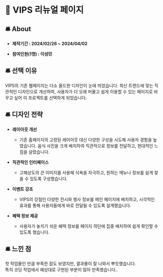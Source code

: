 # 🧆 VIPS 리뉴얼 페이지
## 🛎 About

+ <b>제작기간 : 2024/02/26 ~ 2024/04/02</b>

+ <b>참여인원(1명) : 이성민</b>

## 🛎 선택 이유
VIPS의 기존 웹페이지는 다소 올드한 디자인이 눈에 띄었습니다. 최신 트렌드에 맞는 직관적인 디자인으로 개선하여, 사용자가 더 오래 머물고 쉽게 이용할 수 있는 페이지로 바꾸고 싶어 이 프로젝트를 선택하게 되었습니다.

## 🛎 디자인 전략

- **레이아웃 개선**
  - 기존 홈페이지의 고정된 레이아웃 대신 다양한 구성을 시도해 사용자 경험을 높였습니다. 음식 사진을 크게 배치하여 직관적으로 정보를 전달하고, 현대적인 느낌을 살렸습니다.

- **직관적인 인터페이스**
  - 고해상도의 큰 이미지를 사용해 식욕을 자극하고, 원하는 메뉴나 정보를 쉽게 찾을 수 있도록 구성했습니다.

- **이벤트 강조**
  - VIPS의 강점인 다양한 전시와 행사 정보를 메인 페이지에 배치하고, 시각적인 효과를 통해 사용자들에게 바로 전달될 수 있도록 설계했습니다.

- **혜택 정보 제공**
  - 사용자가 놓치기 쉬운 혜택 정보를 페이지 하단에 집중 배치하여 쉽게 확인할 수 있도록 했습니다.

## 🛎 느낀 점

첫 작업물인 만큼 부족한 점도 보였지만, 결과물이 잘 나와서 뿌듯했습니다. <br>
특히 코딩 작업에서 예상대로 구현된 부분이 많아 만족했습니다..


